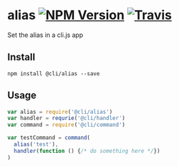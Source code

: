 # alias [![NPM Version](https://img.shields.io/npm/v/@cli/alias.svg?style=flat-square)](https://www.npmjs.com/package/@cli/alias) [![Travis](https://img.shields.io/travis/cli-js/alias.svg?style=flat-square)](https://travis-ci.org/cli-js/alias)

Set the alias in a cli.js app

## Install

```
npm install @cli/alias --save
```

## Usage

```js
var alias = require('@cli/alias')
var handler = requrie('@cli/handler')
var command = require('@cli/command')

var testCommand = command(
  alias('test'),
  handler(function () {/* do something here */})
)
```